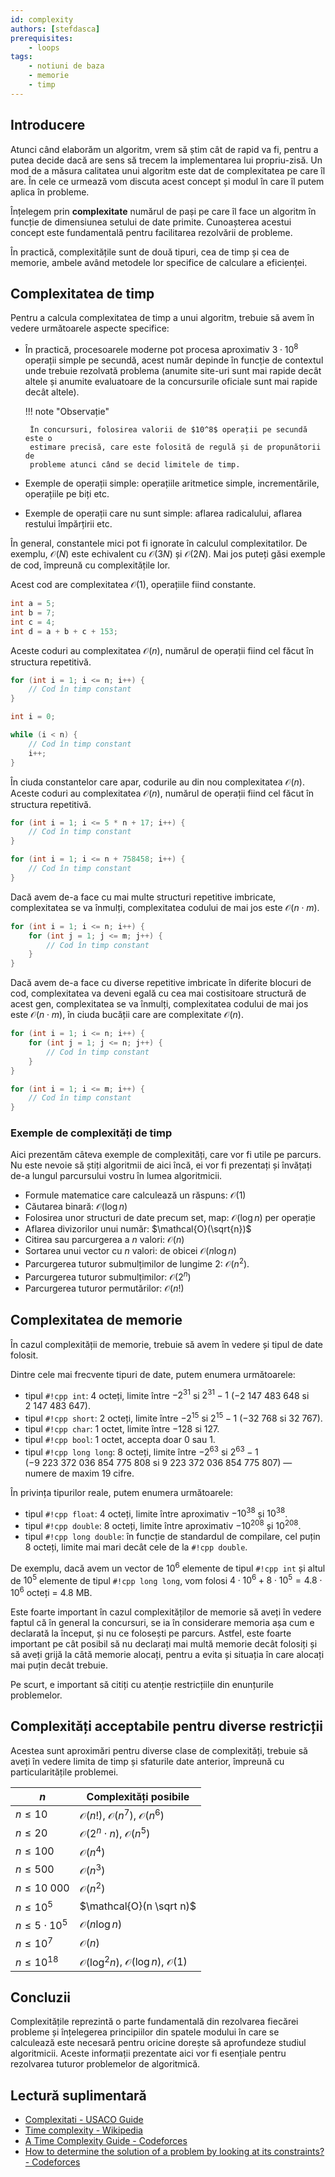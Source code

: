 ```yaml
---
id: complexity
authors: [stefdasca]
prerequisites:
    - loops
tags:
    - notiuni de baza
    - memorie
    - timp
---
```


## Introducere

Atunci când elaborăm un algoritm, vrem să știm cât de rapid va fi, pentru a
putea decide dacă are sens să trecem la implementarea lui propriu-zisă. Un mod
de a măsura calitatea unui algoritm este dat de complexitatea pe care îl are. În
cele ce urmează vom discuta acest concept și modul în care îl putem aplica în
probleme.

Înțelegem prin **complexitate** numărul de pași pe care îl face un algoritm în
funcție de dimensiunea setului de date primite. Cunoașterea acestui concept este
fundamentală pentru facilitarea rezolvării de probleme.

În practică, complexitățile sunt de două tipuri, cea de timp și cea de memorie,
ambele având metodele lor specifice de calculare a eficienței.

## Complexitatea de timp

Pentru a calcula complexitatea de timp a unui algoritm, trebuie să avem în
vedere următoarele aspecte specifice:

-  În practică, procesoarele moderne pot procesa aproximativ $3 \cdot 10^8$
   operații simple pe secundă, acest număr depinde în funcție de contextul unde
   trebuie rezolvată problema (anumite site-uri sunt mai rapide decât altele și
   anumite evaluatoare de la concursurile oficiale sunt mai rapide decât altele).

    !!! note "Observație"

        În concursuri, folosirea valorii de $10^8$ operații pe secundă este o
        estimare precisă, care este folosită de regulă și de propunătorii de
        probleme atunci când se decid limitele de timp.

-  Exemple de operații simple: operațiile aritmetice simple, incrementările,
   operațiile pe biți etc.
-  Exemple de operații care nu sunt simple: aflarea radicalului, aflarea restului
   împărțirii etc.

În general, constantele mici pot fi ignorate în calculul complexitatilor. De
exemplu, $\mathcal{O}(N)$ este echivalent cu $\mathcal{O}(3N)$ și
$\mathcal{O}(2N)$. Mai jos puteți găsi exemple de cod, împreună cu
complexitățile lor.

Acest cod are complexitatea $\mathcal{O}(1)$, operațiile fiind constante.

```cpp
int a = 5;
int b = 7;
int c = 4;
int d = a + b + c + 153;
```

Aceste coduri au complexitatea $\mathcal{O}(n)$, numărul de operații fiind cel
făcut în structura repetitivă.

```cpp
for (int i = 1; i <= n; i++) {
    // Cod în timp constant
}
```

```cpp
int i = 0;

while (i < n) {
    // Cod în timp constant
    i++;
}
```

În ciuda constantelor care apar, codurile au din nou complexitatea
$\mathcal{O}(n)$. Aceste coduri au complexitatea $\mathcal{O}(n)$, numărul de
operații fiind cel făcut în structura repetitivă.

```cpp
for (int i = 1; i <= 5 * n + 17; i++) {
    // Cod în timp constant
}
```

```cpp
for (int i = 1; i <= n + 758458; i++) {
    // Cod în timp constant
}
```

Dacă avem de-a face cu mai multe structuri repetitive imbricate, complexitatea
se va înmulți, complexitatea codului de mai jos este $\mathcal{O}(n \cdot m)$.

```cpp
for (int i = 1; i <= n; i++) {
    for (int j = 1; j <= m; j++) {
        // Cod în timp constant
    }
}
```

Dacă avem de-a face cu diverse repetitive imbricate în diferite blocuri de cod,
complexitatea va deveni egală cu cea mai costisitoare structură de acest gen,
complexitatea se va înmulți, complexitatea codului de mai jos este
$\mathcal{O}(n \cdot m)$, în ciuda bucății care are complexitate
$\mathcal{O}(n)$.

```cpp
for (int i = 1; i <= n; i++) {
    for (int j = 1; j <= n; j++) {
        // Cod în timp constant
    }
}

for (int i = 1; i <= m; i++) {
    // Cod în timp constant
}
```

### Exemple de complexități de timp

Aici prezentăm câteva exemple de complexități, care vor fi utile pe parcurs. Nu
este nevoie să știți algoritmii de aici încă, ei vor fi prezentați și învățați
de-a lungul parcursului vostru în lumea algoritmicii.

- Formule matematice care calculează un răspuns: $\mathcal{O}(1)$
- Căutarea binară: $\mathcal{O}(\log n)$
- Folosirea unor structuri de date precum set, map: $\mathcal{O}(\log n)$ per operație
- Aflarea divizorilor unui număr: $\mathcal{O}(\sqrt{n})$
- Citirea sau parcurgerea a $n$ valori: $\mathcal{O}(n)$
- Sortarea unui vector cu $n$ valori: de obicei $\mathcal{O}(n \log n)$
- Parcurgerea tuturor submulțimilor de lungime 2: $\mathcal{O}(n^2)$.
- Parcurgerea tuturor submulțimilor: $\mathcal{O}(2^n)$
- Parcurgerea tuturor permutărilor: $\mathcal{O}(n!)$

## Complexitatea de memorie

În cazul complexității de memorie, trebuie să avem în vedere și tipul de date
folosit.

Dintre cele mai frecvente tipuri de date, putem enumera următoarele:

- tipul `#!cpp int`: 4 octeți, limite între $-2^{31}$ si $2^{31} - 1$ ($-2 \ 147
  \ 483 \ 648$ si $2 \ 147 \ 483 \ 647$).
- tipul `#!cpp short`: 2 octeți, limite între $-2^{15}$ si $2^{15} - 1$ ($-32 \
  768$ si $32 \ 767$).
- tipul `#!cpp char`: 1 octet, limite între $-128$ si 127.
- tipul `#!cpp bool`: 1 octet, accepta doar 0 sau 1.
- tipul `#!cpp long long`: 8 octeți, limite între $-2^{63}$ si $2^{63} - 1$ ($-9
  \ 223 \ 372 \ 036 \ 854 \ 775 \ 808$ si $9 \ 223 \ 372 \ 036 \ 854 \ 775 \
  807$) &mdash; numere de maxim 19 cifre.

În privința tipurilor reale, putem enumera următoarele:

- tipul `#!cpp float`: 4 octeți, limite între aproximativ $-10^{38}$ și $10^{38}$.
- tipul `#!cpp double`: 8 octeți, limite între aproximativ $-10^{208}$ și
  $10^{208}$.
- tipul `#!cpp long double`: în funcție de standardul de compilare, cel puțin 8
  octeți, limite mai mari decât cele de la `#!cpp double`.

De exemplu, dacă avem un vector de $10^6$ elemente de tipul `#!cpp int` și altul
de $10^5$ elemente de tipul `#!cpp long long`, vom folosi $4 \cdot 10^6 + 8
\cdot 10^5 = 4.8 \cdot 10^6$ octeți = 4.8 MB.

Este foarte important în cazul complexităților de memorie să aveți în vedere
faptul că în general la concursuri, se ia în considerare memoria așa cum e
declarată la început, și nu ce folosești pe parcurs. Astfel, este foarte
important pe cât posibil să nu declarați mai multă memorie decât folosiți și să
aveți grijă la câtă memorie alocați, pentru a evita și situația în care alocați
mai puțin decât trebuie.

Pe scurt, e important să citiți cu atenție restricțiile din enunțurile
problemelor.

## Complexități acceptabile pentru diverse restricții

Acestea sunt aproximări pentru diverse clase de complexități, trebuie să aveți
în vedere limita de timp și sfaturile date anterior, împreună cu
particularitățile problemei.

| $n$                   | Complexități posibile              |
| --------------------- | ---------------------------------- |
| $n \leq 10$           | $\mathcal{O}(n!)$, $\mathcal{O}(n^7)$, $\mathcal{O}(n^6)$        |
| $n \leq 20$           | $\mathcal{O}(2^n \cdot n)$, $\mathcal{O}(n^5)$         |
| $n \leq 100$          | $\mathcal{O}(n^4)$                           |
| $n \leq 500$          | $\mathcal{O}(n^3)$                           |
| $n \leq 10 \ 000$     | $\mathcal{O}(n^2)$                           |
| $n \leq 10^5$         | $\mathcal{O}(n \sqrt n)$                     |
| $n \leq 5 \cdot 10^5$ | $\mathcal{O}(n \log n)$                      |
| $n \leq 10^7$         | $\mathcal{O}(n)$                             |
| $n \leq 10^{18}$      | $\mathcal{O}(\log^2 n)$, $\mathcal{O}(\log n)$, $\mathcal{O}(1)$ |

## Concluzii

Complexitățile reprezintă o parte fundamentală din rezolvarea fiecărei probleme
și înțelegerea principiilor din spatele modului în care se calculează este
necesară pentru oricine dorește să aprofundeze studiul algoritmicii. Aceste
informații prezentate aici vor fi esențiale pentru rezolvarea tuturor
problemelor de algoritmică.

## Lectură suplimentară

- [Complexitati - USACO Guide](https://usaco.guide/bronze/time-comp?lang=cpp)
- [Time complexity - Wikipedia](https://en.wikipedia.org/wiki/Time_complexity)
- [A Time Complexity Guide - Codeforces](https://codeforces.com/blog/entry/104888)
- [How to determine the solution of a problem by looking at its constraints? - Codeforces](https://codeforces.com/blog/entry/21344)
